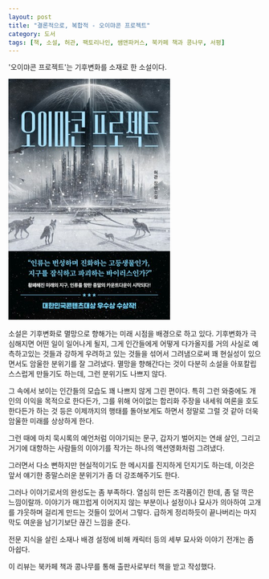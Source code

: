 ```yaml
---
layout: post
title: "결론적으로, 복합적 - 오이먀콘 프로젝트"
category: 도서
tags: [책, 소설, 허관, 팩토리나인, 쌤앤파커스, 북카페 책과 콩나무, 서평]
---
```


'오이먀콘 프로젝트'는
기후변화를 소재로 한 소설이다.

![표지](/images/book/oymyakon-project-book.jpg)

소설은 기후변화로 멸망으로 향해가는 미래 시점을 배경으로 하고 있다.
기후변화가 극심해지면 어떤 일이 일어나게 될지,
그게 인간들에게 어떻게 다가올지를
거의 사실로 예측하고있는 것들과
강하게 우려하고 있는 것들을 섞어서 그려냄으로써
꽤 현실성이 있으면서도 암울한 분위기를 잘 그려냈다.
멸망을 향해간다는 것이 다분히 소설을 아포칼립스스럽게 만들기도 하는데,
그런 분위기도 나쁘지 않다.

그 속에서 보이는 인간들의 모습도 꽤 나쁘지 않게 그린 편이다.
특히 그런 와중에도 개인의 이익을 목적으로 한다든가,
그를 위해 어이없는 합리화 주장을 내세워 여론을 호도한다든가 하는 것 등은
이제까지의 행태를 돌아보게도 하면서
정말로 그럴 것 같아 더욱 암울한 미래를 상상하게 한다.

그런 때에 마치 묵시록의 예언처럼 이야기되는 문구,
갑자기 벌어지는 연쇄 살인,
그리고 거기에 대항하는 사람들의 이야기를
작가는 하나의 액션영화처럼 그려냈다.

그러면서 다소 뻔하지만 현실적이기도 한 메시지를 진지하게 던지기도 하는데,
이것은 앞서 얘기한 종말스러운 분위기가 좀 더 강조해주기도 한다.

그러나 이야기로서의 완성도는 좀 부족하다.
열심히 만든 조각품이긴 한데, 좀 덜 깍은 느낌이랄까.
이야기가 매끄럽게 이어지지 않는 부분이나
설정이나 묘사가 의아하여 고개를 갸웃하며 걸리게 만드는 것들이 있어서 그렇다.
급하게 정리하듯이 끝나버리는 마지막도 여운을 남기기보단 끊긴 느낌을 준다.

전문 지식을 살린 소재나 배경 설정에 비해
캐릭터 등의 세부 묘사와 이야기 전개는 좀 아쉽다.



<div class="im im-info">
이 리뷰는 북카페 책과 콩나무를 통해 출판사로부터 책을 받고 작성했다.
</div>
